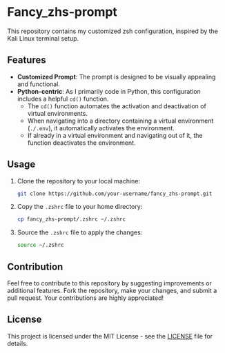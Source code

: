# Fancy_zhs-prompt

This repository contains my customized zsh configuration, inspired by the Kali Linux terminal setup.

## Features

- **Customized Prompt**: The prompt is designed to be visually appealing and functional.
- **Python-centric**: As I primarily code in Python, this configuration includes a helpful `cd()` function.
  - The `cd()` function automates the activation and deactivation of virtual environments.
  - When navigating into a directory containing a virtual environment (`./.env`), it automatically activates the environment.
  - If already in a virtual environment and navigating out of it, the function deactivates the environment.

## Usage

1. Clone the repository to your local machine:

   ```bash
   git clone https://github.com/your-username/fancy_zhs-prompt.git
   ```

2. Copy the `.zshrc` file to your home directory:

   ```bash
   cp fancy_zhs-prompt/.zshrc ~/.zshrc
   ```

3. Source the `.zshrc` file to apply the changes:

   ```bash
   source ~/.zshrc
   ```

## Contribution

Feel free to contribute to this repository by suggesting improvements or additional features. Fork the repository, make your changes, and submit a pull request. Your contributions are highly appreciated!

## License

This project is licensed under the MIT License - see the [LICENSE](LICENSE) file for details.
